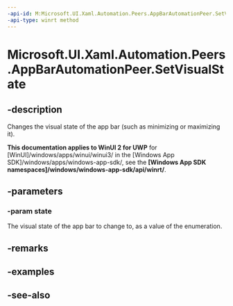 ```yaml
---
-api-id: M:Microsoft.UI.Xaml.Automation.Peers.AppBarAutomationPeer.SetVisualState(Microsoft.UI.Xaml.Automation.WindowVisualState)
-api-type: winrt method
---
```


<!-- Method syntax
public void SetVisualState(Windows.UI.Xaml.Automation.WindowVisualState state)
-->

# Microsoft.UI.Xaml.Automation.Peers.AppBarAutomationPeer.SetVisualState

## -description
Changes the visual state of the app bar (such as minimizing or maximizing it).

**This documentation applies to WinUI 2 for UWP** for [WinUI]/windows/apps/winui/winui3/ in the [Windows App SDK]/windows/apps/windows-app-sdk/, see the **[Windows App SDK namespaces]/windows/windows-app-sdk/api/winrt/**.

## -parameters
### -param state
The visual state of the app bar to change to, as a value of the enumeration.

## -remarks

## -examples

## -see-also
